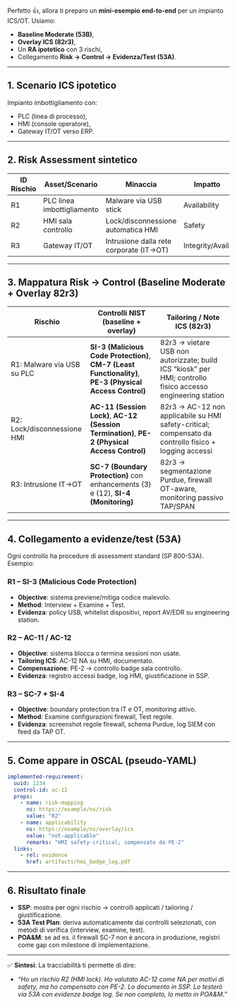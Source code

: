 Perfetto 👍, allora ti preparo un **mini-esempio end-to-end** per un impianto ICS/OT. Usiamo:

* **Baseline Moderate (53B)**,
* **Overlay ICS (82r3)**,
* Un **RA ipotetico** con 3 rischi,
* Collegamento **Risk → Control → Evidenza/Test (53A)**.

---

## 1. Scenario ICS ipotetico

Impianto imbottigliamento con:

* PLC (linea di processo),
* HMI (console operatore),
* Gateway IT/OT verso ERP.

---

## 2. Risk Assessment sintetico

| ID Rischio | Asset/Scenario             | Minaccia                                | Impatto          | Livello |
| ---------- | -------------------------- | --------------------------------------- | ---------------- | ------- |
| R1         | PLC linea imbottigliamento | Malware via USB stick                   | Availability     | High    |
| R2         | HMI sala controllo         | Lock/disconnessione automatica HMI      | Safety           | High    |
| R3         | Gateway IT/OT              | Intrusione dalla rete corporate (IT→OT) | Integrity/Avail. | High    |

---

## 3. Mappatura Risk → Control (Baseline Moderate + Overlay 82r3)

| Rischio                     | Controlli NIST (baseline + overlay)                                                                      | Tailoring / Note ICS (82r3)                                                                                 |
| --------------------------- | -------------------------------------------------------------------------------------------------------- | ----------------------------------------------------------------------------------------------------------- |
| R1: Malware via USB su PLC  | **SI-3 (Malicious Code Protection)**, **CM-7 (Least Functionality)**, **PE-3 (Physical Access Control)** | 82r3 → vietare USB non autorizzate; build ICS “kiosk” per HMI; controllo fisico accesso engineering station |
| R2: Lock/disconnessione HMI | **AC-11 (Session Lock)**, **AC-12 (Session Termination)**, **PE-2 (Physical Access Control)**            | 82r3 → AC-12 non applicabile su HMI safety-critical; compensato da controllo fisico + logging accessi       |
| R3: Intrusione IT→OT        | **SC-7 (Boundary Protection)** con enhancements (3) e (12), **SI-4 (Monitoring)**                        | 82r3 → segmentazione Purdue, firewall OT-aware, monitoring passivo TAP/SPAN                                 |

---

## 4. Collegamento a evidenze/test (53A)

Ogni controllo ha procedure di assessment standard (SP 800-53A).
Esempio:

### R1 – SI-3 (Malicious Code Protection)

* **Objective**: sistema previene/mitiga codice malevolo.
* **Method**: Interview + Examine + Test.
* **Evidenza**: policy USB, whitelist dispositivi, report AV/EDR su engineering station.

### R2 – AC-11 / AC-12

* **Objective**: sistema blocca o termina sessioni non usate.
* **Tailoring ICS**: AC-12 NA su HMI, documentato.
* **Compensazione**: PE-2 → controllo badge sala controllo.
* **Evidenza**: registro accessi badge, log HMI, giustificazione in SSP.

### R3 – SC-7 + SI-4

* **Objective**: boundary protection tra IT e OT, monitoring attivo.
* **Method**: Examine configurazioni firewall, Test regole.
* **Evidenza**: screenshot regole firewall, schema Purdue, log SIEM con feed da TAP OT.

---

## 5. Come appare in OSCAL (pseudo-YAML)

```yaml
implemented-requirement:
  uuid: 1234
  control-id: ac-12
  props:
    - name: risk-mapping
      ns: https://example/ns/risk
      value: "R2"
    - name: applicability
      ns: https://example/ns/overlay/ics
      value: "not-applicable"
      remarks: "HMI safety-critical; compensato da PE-2"
  links:
    - rel: evidence
      href: artifacts/hmi_badge_log.pdf
```

---

## 6. Risultato finale

* **SSP**: mostra per ogni rischio → controlli applicati / tailoring / giustificazione.
* **53A Test Plan**: deriva automaticamente dai controlli selezionati, con metodi di verifica (interview, examine, test).
* **POA\&M**: se ad es. il firewall SC-7 non è ancora in produzione, registri come gap con milestone di implementazione.

---

✅ **Sintesi**:
La tracciabilità ti permette di dire:

* *“Ho un rischio R2 (HMI lock). Ho valutato AC-12 come NA per motivi di safety, ma ho compensato con PE-2. Lo documento in SSP. Lo testerò via 53A con evidenze badge log. Se non completo, lo metto in POA\&M.”*

